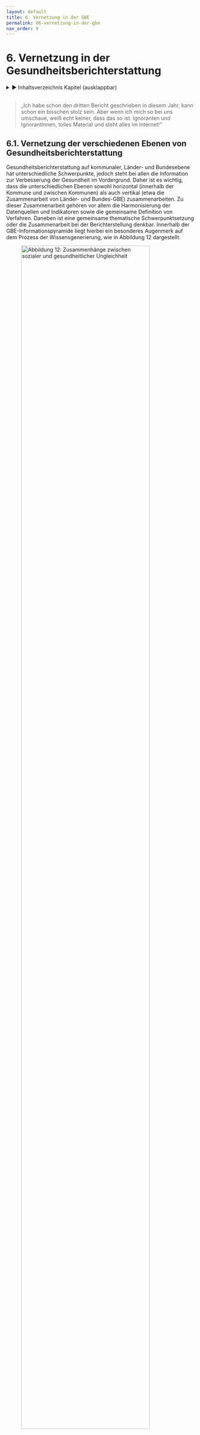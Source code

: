 ```yaml
---
layout: default
title: 6. Vernetzung in der GBE
permalink: 06-vernetzung-in-der-gbe
nav_order: 9
---
```

# 6. Vernetzung in der Gesundheitsberichterstattung
<details markdown="block"> 
  <summary> 
      &#9658; Inhaltsverzeichnis Kapitel (ausklappbar) 
  </summary>
 
1. TOC
{:toc}
 </details>
<br>
 
> „Ich habe schon den dritten Bericht geschrieben in diesem Jahr, kann schon ein bisschen stolz sein. Aber wenn ich mich so bei uns umschaue, weiß echt keiner, dass das so ist. Ignoranten und Ignorantinnen, tolles Material und steht alles im Internet\!“

## 6.1. Vernetzung der verschiedenen Ebenen von Gesundheitsberichterstattung

Gesundheitsberichterstattung auf kommunaler, Länder- und Bundesebene hat unterschiedliche Schwerpunkte, jedoch steht bei allen die Information zur Verbesserung der Gesundheit im Vordergrund. Daher ist es wichtig, dass die unterschiedlichen Ebenen sowohl horizontal (innerhalb der Kommune und zwischen Kommunen) als auch vertikal (etwa die Zusammenarbeit von Länder- und Bundes-GBE) zusammenarbeiten. Zu dieser Zusammenarbeit gehören vor allem die Harmonisierung der Datenquellen und Indikatoren sowie die gemeinsame Definition von Verfahren. Daneben ist eine gemeinsame thematische Schwerpunktsetzung oder die Zusammenarbeit bei der Berichterstellung denkbar. Innerhalb der GBE-Informationspyramide liegt hierbei ein besonderes Augenmerk auf dem Prozess der Wissensgenerierung, wie in Abbildung 12 dargestellt. 

<figure>
<img src="./media/GBE_ABB_12.png" alt="Abbildung 12: Zusammenhänge zwischen sozialer und gesundheitlicher Ungleichheit" style="width:90%">
<figcaption>Abbildung 12: Prozess der Wissensgenerierung in der GBE anhand der Informationspyramide (erweiterte Darstellung nach Verschuuren und van Oers 2019 (Verschuuren, van Oers 2019)) © Marion Burbulla</figcaption>
</figure>

## 6.2. GBE als Teil eines Netzwerkes

Gesundheitsberichterstatterinnen und Gesundheitsberichterstatter bedürfen einer Reihe methodisch-fachlicher Kompetenzen (siehe [Kapitel 4]({{ site.baseurl }}{% link 04-GBEHandwerk.md %}), gleichzeitig agieren sie nicht in einem Vakuum. Berichterstattung ist bestenfalls ein interdisziplinärer, multiprofessioneller Prozess (siehe [Kapitel 5]({{ site.baseurl }}{% link 05-IntegrierteGBE.md %})). Eine wesentliche Qualifikation der Berichterstatter und Berichterstatterinnen neben methodisch-fachlichen Kompetenzen ist die Kommunikations- und Netzwerkkompetenz. Ihre Aufgabe ist verbunden mit anderen Bereichen der Verwaltung sowie Akteurinnen und Akteuren aus den unterschiedlichsten Feldern von der Arbeitsagentur bis zur Zahnprophylaxe.

Gesundheitsberichterstattung steht nicht für sich allein, sondern ist eingebettet in einen kontinuierlichen Prozess aus Problemdefinition, strategischer Planung, Umsetzung und Bewertung, wie einleitend bereits anhand des Public Health Action Cycles in [Kapitel 2]({{ site.baseurl }}{% link 02-WozuGBE.md %}) erläutert. Weiter speist sich die Gesundheitsberichterstattung aus verschiedenen Themen, konkret nicht nur rein medizinischen, sondern auch aus solchen mit Bezug zu den Lebensverhältnissen (zum Beispiel Einkommen, Kultur, Bildung), zur Umwelt (etwa Lärm, Schadstoffe, Hitze) oder zum Wohnen (beispielsweise Grünflächen, Infrastruktur). Während Berichterstatterinnen und Berichterstatter ihre methodisch-fachlichen Kompetenzen bei der Berichterstellung einbringen, bedarf es ihrer kommunikativen Kompetenz, um Partner und Partnerinnen für diesen Prozess zu gewinnen, und Mut, um sich gewinnen zu lassen. Idealerweise gibt es in der Kommune bereits eine Vernetzungsstruktur, auf die sie zurückgreifen können, zum Beispiel die Integrierte Gesundheits- und Sozialberichterstattung (Berlin), das Sozialmonitoring (Stuttgart) oder die Kommunalen Gesundheitskonferenzen (KGK), die in verschiedenen Bundesländern gesetzlich verankert und etabliert sind. Eine Übersicht zu den gesetzlichen Rahmenbedingungen der GBE findet sich in [Kapitel 1]({{ site.baseurl }}{% link 01-WasistGBE.md %}). 

**Mögliche Partnerinnen und Partner innerhalb der Verwaltung sind unter anderem:**

* je nach Thema Kollegen und Kolleginnen aus dem eigenen Gesundheitsamt (zum Beispiel Psychiatrie- und Suchtkoordination, Kinder- und Jugendgesundheitsdienst, Gesundheitsförderung, Gesundheitsplanung, Infektionsschutz, Umweltmedizin)

* Statistikamt

* Sozialamt

* Jugendamt

* Umweltamt

* Katasteramt

* Ämter für Stadtplanung und -entwicklung

* Schulverwaltungsamt/Amt für Bildung	

* Amt für Sport/Bewegung, Stadtsportbund

* Beauftragte der Kommune für Kinder

* Beauftragte der Kommune für die Belange von Menschen mit Behinderung

* Beauftragter/Beauftragte für Seniorinnen und Senioren/Beirat der Seniorinnen und Senioren

* Beauftragte der Kommune für Integration

* Gleichstellungsbeauftragte

* Pressestelle	

* ...

**Mögliche Partner und Partnerinnen außerhalb der Verwaltung sind unter anderem:**

* ambulante und stationäre Versorgung	

* Rettungsdienste

* ambulante und stationäre Pflege

* niedergelassene Ärztinnen und Ärzte unterschiedlicher Fachrichtungen

* Organe der Selbstverwaltung (Kassen(zahn)ärztliche Vereinigung, (Zahn-)Ärztekammer, Psychotherapeutenkammer)

* gesetzliche und private Krankenkassen

* Flüchtlingsrat

* Medien

* Jobcenter/Agentur für Arbeit

* bereits vorhandene Arbeitsgruppen und Arbeitskreise, zum Beispiel Suchtprävention, Psychosoziale Arbeitsgemeinschaft (PSAG)

* ...

### 6.2.1. Themenbezogene Projektgruppe

Für die Erstellung eines thematisch eingegrenzten Berichts bietet es sich gegebenenfalls an, eine temporäre Projektgruppe zum Berichtsthema zu gründen. Potenzielle Teilnehmer und Teilnehmerinnen der Projektgruppe sind alle Personen in der Kommune, die etwas zum Thema beitragen können und die möglicherweise bei der Umsetzung von Maßnahmen, die aus dem Bericht folgen könnten, involviert werden sollten oder betroffen sind. Dies könnten zum Beispiel Träger von Einrichtungen der Kinder- und Jugendhilfe oder der Altenhilfe sein.

Erfahrungsgemäß gibt es häufiger Vorbehalte von einzelnen Institutionen, Ressorts, Ämtern oder Interessensvertreterinnen und Interessensvertreter gegenüber einem geplanten Gesundheitsbericht. Sie fürchten zum Beispiel, in einem Bericht nicht gut dazustehen, oder haben Sorge, sich den Handlungsempfehlungen nicht gewachsen zu fühlen mangels Ressourcen und/oder politischen Rückhalts der Verwaltung und Kommunalpolitik etc. Hier ist es sinnvoll, insbesondere diese Gruppen von Anfang an einzubeziehen und das Vorgehen (Datenerhebung, Auswertung, Interpretation) transparent zu machen. Gleichzeitig müssen Berichterstatter und Berichterstatterinnen kommunikatives Geschick haben, um sich aktiv in Prozesse einzubringen und von anderen als Partnerinnen und Partner mit starker Stimme für gesundheitsorientierte Themen wahrgenommen zu werden. 

Insbesondere bei der Interpretation der Ergebnisse und der daraus abzuleitenden Handlungsempfehlungen kommt der Projektgruppe bzw. den betroffenen Institutionen eine wichtige Rolle zu. Dabei haben Gesundheitsberichterstatterinnen und Gesundheitsberichterstatter die Rolle, gemeinsam mit Partnern und Partnerinnen bzw. Akteuren und Akteurinnen wissenschaftlich fundierte Handlungsempfehlungen zu erarbeiten, wobei sie die Umsetzbarkeit vor Ort im Blick haben müssen (siehe [Kapitel 7]({{ site.baseurl }}{% link 07-Planung.md %})). Hier bewegen sich Gesundheitsberichterstatterinnen und Gesundheitsberichterstatter im Spannungsfeld von Wissenschaft, Praxis und – nicht zuletzt – Politik. 

Insbesondere bei der Integration verschiedener Berichtserstattungssysteme werden unterschiedliche Schnittstellen in Anspruch genommen, und neben dem fachlichen Austausch stehen die Klärung sowie Integration unterschiedlicher Erwartungen und Interessen an (siehe auch [Kapitel 5]({{ site.baseurl }}{% link 05-IntegrierteGBE.md %})). Aus Sicht der beteiligten Ressorts kann es zu unterschiedlichen Prioritäten kommen, ebenso wie die Gesundheitsberichterstattung als reine Dienstleisterin für andere Ressorts betrachtet werden kann, was ihrer Stellung innerhalb des Systems nicht gerecht wird. Bei der (technischen) Integration verschiedener Berichterstattungssysteme innerhalb einer Kommune kann es bezüglich der räumlichen Bezugsebene für die Gesundheitsdaten zu Schwierigkeiten kommen. Sozial- oder Einwohnerdaten können sehr kleinräumig dargestellt werden (Stadtteile, Quartiere, Baublocks). Für Gesundheitsdaten ist dies aus Gründen des Datenschutzes oft nicht möglich, weil die Fallzahlen zu gering sind. Deshalb müssen hier gemeinschaftlich Lösungen für eine einheitliche Darstellung gefunden werden. Ein besonderes Augenmerk muss hierbei dem Datenschutz zukommen.

### 6.2.2. Politik und Entscheidungsträgerinnen und Entscheidungsträger

Egal, ob der Auftrag für einen Gesundheitsbericht „von oben“ erteilt wurde oder die Notwendigkeit für einen Bericht aus der GBE selbst kam: Wichtige Entscheidungsträgerinnen und Entscheidungsträger sollten kontinuierlich informiert sowie gegebenenfalls überzeugt und eingebunden werden (siehe auch [Kapitel 2]({{ site.baseurl }}{% link 02-WozuGBE.md %}) und [Kapitel 3]({{ site.baseurl }}{% link 03-GBEStrukturen.md %})).

Dazu gehören unter anderem:

* Amts- und Abteilungsleitung

* Dezernent oder Dezernentin

* Landrat oder Landrätin, (Ober-)Bürgermeister oder (Ober-)Bürgermeisterin

* Gremien wie Kreistag, Stadtrat, Gemeinderat, Ortschaftsrat

Die Einbindung der politischen Leitungsebene ist ohnehin notwendig, weil ein Gesundheitsbericht in der Regel nicht vom GBE-Team veröffentlicht wird, sondern vom Landratsamt oder der Stadt. Die politische Leitung muss den Bericht also vertreten. Hinzu kommt, dass Partnerinnen und Partner für die Verbreitung eines Berichts gebraucht werden. Die Wahrnehmung der Berichterstattung hängt ganz entscheidend davon ab, wie gut der Weg vorher bereitet wurde. Im schlimmsten Fall kann es passieren, dass ein Bericht in der Schublade verschwindet oder sich niemand imstande sieht, sich der Themen anzunehmen bzw. Verantwortung zu übernehmen. Die zeitliche Komponente ist ebenfalls entscheidend: Sitzungstermine der Gremien, Haushaltsberatungen, (Kommunal-)Wahlen, Ausnahmesituationen (Corona, Migrationsdynamik etc.), Sommerpause oder Sommerloch sollten immer bedacht werden. Neben dem Interesse spielen dabei auch die Kompetenzen der Adressaten und Adressatinnen eine wesentliche Rolle.

## 6.3. Kompetenzentwicklung innerhalb des Netzwerkes (Capacity Building)

In [Kapitel 4]({{ site.baseurl }}{% link 04-GBEHandwerk.md %}) ist die erforderliche methodisch-fachliche Qualifikation von Gesundheitsberichterstatterinnen und Gesundheitsberichterstattern bereits kurz skizziert worden. Dies ist die Grundlage für Berichterstatter und Berichterstatterinnen, die sie in die Lage versetzt, den Aspekt der Vernetzung zu verfolgen. Innerhalb des Netzwerkes ist die Kompetenzentwicklung ein fortlaufender Lernprozess aller Beteiligten. Capacity Building (Kompetenzentwicklung) beschreibt ein prozesshaftes Geschehen, bei dem das Voneinander-Lernen im Mittelpunkt steht. Hier hilft es den Berichterstatterinnen und Berichterstattern, einen langen Atem zu haben und Frustrationserlebnisse als Teil dieses Prozesses einzuordnen sowie nicht den Mut zu verlieren. 

Die Kooperation und das vernetzte Arbeiten über verwaltungsinterne und externe Ressorts und Sektoren hinweg erfordert ein stetiges Bewusstsein eigener Positionen und Interessen und der Positionen und Interessen der anderen Partner und Partnerinnen (Quilling et al. 2013; Fisher et al. 2009). 

Gesundheitsberichterstattung erfordert aufseiten der Berichterstatterinnen und Berichterstatter verschiedene Qualifikationen, was auch aus der in [Kapitel 4]({{ site.baseurl }}{% link 04-GBEHandwerk.md %}) dargestellten Stellenausschreibung ersichtlich wird. Gleichzeitig sind für einen verantwortungsvollen Umgang mit Gesundheitsberichten gewisse Kompetenzen nötig und erwünscht. Gesundheitsberichterstattung steht im Spannungsfeld von Wissenschaft, Politik, Medien und Öffentlichkeit, bestenfalls ist sie Mittlerin zwischen wissenschaftlichen Erkenntnissen bzw. Ergebnissen empirisch fundierter Analysen und politisch Handelnden bzw. Bürgern und Bürgerinnen (siehe auch [Kapitel 2]({{ site.baseurl }}{% link 02-WozuGBE.md %})).

Erkenntnisse wissenschaftlicher Studien aus verschiedenen Fachbereichen, zum Beispiel der Epidemiologie, Medizinsoziologie, Gesundheitswissenschaften, Public Health, um nur einige zu nennen, können in zweierlei Hinsicht genutzt werden: Einerseits dienen sie als Ausgangspunkt für Fragestellungen der eigenen Gesundheitsberichterstattung, andererseits – wie oben bereits erwähnt – können sie zu Vergleichen herangezogen werden, etwa mit Blick auf sozial ungleiche Gesundheitschancen in der Bevölkerung. Gleichzeitig können im Rahmen der GBE eigene Erhebungen durchgeführt werden, die die Prinzipien wissenschaftlichen Arbeitens beherzigen sollten. Hierzu gibt die „Gute Praxis Gesundheitsberichterstattung 2.0“ Empfehlungen und zu prüfende Kriterien (Starke et al. 2019). Gerade dann, wenn eigene Untersuchungen durchgeführt werden, sind Kompetenzen sozialwissenschaftlicher und empirischer Forschungsmethoden notwendig (siehe auch [Kapitel 4]({{ site.baseurl }}{% link 04-GBEHandwerk.md %})). Die Ergebnisse eigener Untersuchungen oder auch der Vergleich mit Erkenntnissen wissenschaftlicher Studien erfordert einen sensiblen Umgang mit erhobenen Daten und den jeweiligen Hinweis, dass die Ergebnisse der eigenen Erhebung möglicherweise populationsspezifisch sind und nicht auf die Gesamtbevölkerung übertragen werden können. Hinsichtlich der Vergleiche eigener Beobachtungen mit Studienergebnissen sind die Vergleichbarkeit der untersuchten Population, der Kontext und die Übertragbarkeit spezifischer Ergebnisse auf die örtliche Bevölkerung in der Kommune zu reflektieren.

GBE beschreibt die gesundheitliche Lage der Bevölkerung mittels unterschiedlicher Daten und Kennzahlen, verknüpft diese unter Berücksichtigung der oben genannten Aspekte mit wissenschaftlichen Erkenntnissen zu gesundheitsbezogenen Themen **(Kontextualisierung)**, interpretiert und formuliert Handlungsempfehlungen, sinnvollerweise gemeinsam mit anderen Akteurinnen und Akteuren sowie Expertinnen und Experten. Mit Ausnahme der Fachöffentlichkeit sowie Wissenschaftsjournalisten und Wissenschaftsjournalistinnen sind die Empfänger und Empfängerinnen der in Gesundheitsberichten dargestellten Inhalte mehrheitlich weder im Umgang mit Daten noch mit wissenschaftlichen Aussagen geschult. Daraus resultiert auf der einen Seite der Anspruch an die Gesundheitsberichterstattung, **adressatinnen- und adressatengerecht** zu formulieren und Sachverhalte darzustellen. Auf der anderen Seite ist eine Kompetenzentwicklung im Umgang mit Gesundheitsberichten erstrebenswert. Kompetenzentwicklung bei Adressaten und Adressatinnen von Gesundheitsberichten zielt auf unterschiedliche Bereiche ab. Hier sind zu nennen: Umgang mit Daten, Grafiken, gesundheitsbezogenen Themen und darauf basierenden Empfehlungen. Nun stellen Daten und Zahlen im Allgemeinen für viele Menschen eine Herausforderung dar (Kuhn, Wildner 2019). Sich diesen anzunähern und ein Verständnis dafür zu entwickeln – ohne die Tiefen der Statistik zu durchdringen –, erfordert Offenheit und Respekt für das Dargestellte. Es bedarf einer **unvoreingenommenen Haltung**, die durch die oben beschriebene Einbindung in den Prozess der Berichterstattung erleichtert werden kann. In der Berichterstattung fehlt es oft an Möglichkeiten, Ursache-Wirkungs-Mechanismen durch Daten zu belegen. Sie bewegt sich häufig auf der Ebene, unterschiedliche Beobachtungen miteinander in Verbindung zu bringen (Assoziationen), ohne über Daten zu verfügen, die miteinander verbunden sind (Beispiel: Verknüpfung prozentualen Anteils Adipositas mit prozentualem Anteil nicht-autochthoner Menschen). Um solchen ökologischen Fehlschlüssen vorzubeugen, ist nicht nur Obacht bei der Berichterstattung vonnöten, sondern eine vorurteilsfreie Auseinandersetzung mit dem Bericht selbst aufseiten der Adressatinnen und Adressaten (siehe auch [Kapitel 4]({{ site.baseurl }}{% link 04-GBEHandwerk.md %})).

**Grafiken** – und insbesondere kartografische Darstellungen – sind beliebte Elemente in der GBE, um Sachverhalte veranschaulichen zu können (Augustin et al. 2017). Gleichermaßen bergen sie unzählige Möglichkeiten zur Manipulation. Dass dieses nicht opportun und wider den Prinzipien wissenschaftlichen Arbeitens ist, wird von der Boulevardpresse oftmals (bewusst) ignoriert. Berichterstatter und Berichterstatterinnen sollten deshalb kompetent sein, Grafiken zu erstellen. Gleichwohl können sie nicht intendierten Fehlinterpretationen den Weg ebnen, wenn mit der Absicht, Darstellungen zu vereinfachen, ein Format gewählt wird, dass etwa Unterschiede überbetont (Beispiel: Die x-Achse schneidet y-Achse nicht bei null.). Adressatinnen und Adressaten der GBE bedürfen der Kompetenz, Grafiken zu lesen und zu interpretieren. Hier kann es von Nutzen sein, unterschiedliche Darstellungen ein und desselben Sachverhalts exemplarisch und außerhalb des Berichts zu präsentieren, um ein Verständnis für die Vielfalt der Darstellungsoptionen zu entwickeln. 

Die inhaltliche Auseinandersetzung mit gesundheitsbezogenen Themen unter Berücksichtigung wissenschaftlicher Erkenntnisse stellt für Berichterstatterinnen und Berichterstatter sowie für Rezipienten und Rezipientinnen eine Herausforderung dar. Die günstigste Konstellation (abgesehen von Sachverständnis auf beiden Seiten) ist diejenige, bei der Berichterstatter und Berichterstatterinnen ein Thema so durchdringen, dass sie komplexe Inhalte einfach beschreiben können, ohne banal zu wirken. Die Fähigkeit, sich unvoreingenommen auf unbekannte Sachverhalte einzulassen, bedarf bei den Adressatinnen und Adressaten des Berichts einer großen Portion Neugier. Medizinische, gesellschaftliche und psychologische Einflussfaktoren auf Gesundheit (siehe auch [Kapitel 2]({{ site.baseurl }}{% link 02-WozuGBE.md %})) sind oftmals in der Bevölkerung wenig bekannt, sodass die Auseinandersetzung damit schnell zu einer individuellen Zuschreibung der Verantwortung führt, statt strukturell bedingte Vulnerabilität in den Blick zu nehmen.

Wie oben bereits angesprochen, stehen die aus den Ergebnissen des Berichts abgeleiteten Handlungsempfehlungen unter besonderer Beobachtung. Selbst wenn die Formulierung wissenschaftlich fundierter Handlungsempfehlungen durch die Berichterstatter und Berichterstatterinnen gemeinsam mit Expertinnen und Experten erfolgt, besteht die Gefahr, dass Adressaten und Adressatinnen sich diesen nicht gewachsen fühlen, sie nicht als ihr originäres Handlungsfeld ansehen oder sie schlicht ablehnen. Handlungsempfehlungen müssen auf Resonanz treffen, um eine Chance auf Umsetzung zu haben. Ähnlich wie ein Cello einen wunderbaren Resonanzkörper hat, der aber ohne sachkundige Cellospielerin oder sachkundigen Cellospieler nie klingen wird, werden Berichte wenig Wirkung entfalten, wenn Handlungsempfehlungen nicht auf Resonanzfähigkeit seitens der Akteure und Akteurinnen treffen. 

## 6.4. Weiterführende Informationen

Capacity Building in der GBE

* Bachinger, E; Grasser, G (2009): Capacity Building für Gesundheitsberichterstattung. In: Kuhn, J; Böcken, J (Hg.): Verwaltete Gesundheit. Konzepte der Gesundheitsberichterstattung in der Diskussion. Frankfurt am Main: Mabuse-Verl. (Beiträge zur politischen Relevanz der Gesundheitsberichterstattung), S. 201–222. 

* Kuhn, J; Zapf, A (2018): Berufliche Aufgaben und Perspektiven im ÖGD. In: Public Health Forum 26 (1), S. 20–22. DOI: 10.1515/pubhef-2017-0083. 

Beteiligung und Partizipation

* LGA-BW (2014): Handlungsempfehlung zur Bürgerbeteiligung bei Gesundheitsthemen aus den Pilotgesundheitsdialogen im Rahmen des Zukunftsplans Gesundheit.

## 6.5. Literaturverzeichnis Kapitel 6. – Vernetzung in der GBE

* Augustin, J; Kistemann, T; Koller, D; Lentz, S; Maier, W A; Moser, J; Schweikart, J (Hg.) (2017): Gute kartographische Praxis im Gesundheitswesen (GKPiG). Deutsche Gesellschaft für Geographie; Deutsche Gesellschaft für Epidemiologie; Leibniz-Institut für Länderkunde. Leipzig: Leibniz-Institut für Länderkunde (Forum IfL, Heft 32). Online verfügbar unter http://nbn-resolving.de/urn:nbn:de:0168-ssoar-52071-9, zuletzt geprüft am 15.08.2023.

* Fisher, R; Ury, W; Patton, B (2009): Das Harvard-Konzept. Der Klassiker der Verhandlungstechnik. 23., durchgesehene Aufl. Frankfurt am Main, New York: Campus-Verl.

* Kuhn, J; Wildner, M (2019): Gesundheitsdaten verstehen. Statistiken lesen lernen – ein Einsteigerbuch. 2., vollständig überarbeitete und erweiterte Auflage. Bern: Hogrefe.

* Quilling, E; Nicolini, H J; Graf, C; Starke, D (2013): Praxiswissen Netzwerkarbeit. Gemeinnützige Netzwerke erfolgreich gestalten. Wiesbaden: Springer Fachmedien Wiesbaden (SpringerLink).

* Starke, D; Tempel, G; Butler, J; Starker, A; Zühlke, C; Borrmann, B (2019): Gute Praxis Gesundheitsberichterstattung – Leitlinien und Empfehlungen 2.0. In: Journal of Health Monitoring 4 (S1), S. 1–22.

* Verschuuren, M; van Oers, H (Hg.) (2019): Population Health Monitoring. Cham: Springer International Publishing.
